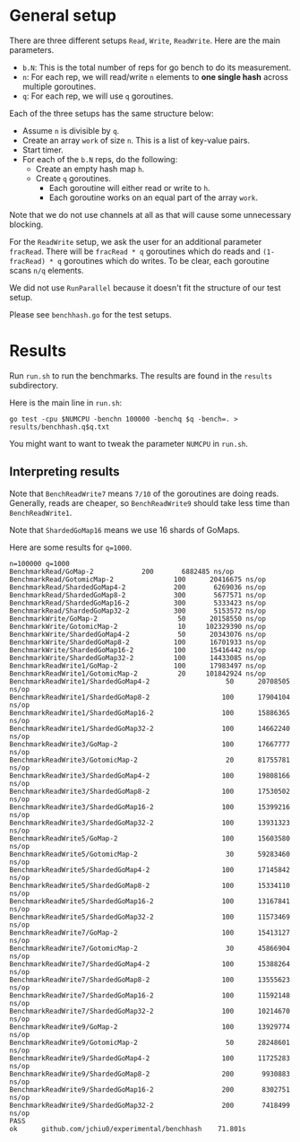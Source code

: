 # General setup
There are three different setups `Read`, `Write`, `ReadWrite`. Here are the main parameters.

* `b.N`: This is the total number of reps for go bench to do its measurement.
* `n`: For each rep, we will read/write `n` elements to **one single hash** across multiple goroutines.
* `q`: For each rep, we will use `q` goroutines.

Each of the three setups has the same structure below:

* Assume `n` is divisible by `q`.
* Create an array `work` of size `n`. This is a list of key-value pairs.
* Start timer.
* For each of the `b.N` reps, do the following:
  * Create an empty hash map `h`.
  * Create `q` goroutines.
	* Each goroutine will either read or write to `h`.
	* Each goroutine works on an equal part of the array `work`.

Note that we do not use channels at all as that will cause some unnecessary blocking.

For the `ReadWrite` setup, we ask the user for an additional parameter `fracRead`. There will be `fracRead * q` goroutines which do reads and `(1-fracRead) * q` goroutines which do writes. To be clear, each goroutine scans `n/q` elements.

We did not use `RunParallel` because it doesn't fit the structure of our test setup.

Please see `benchhash.go` for the test setups.

# Results

Run `run.sh` to run the benchmarks. The results are found in the `results` subdirectory.

Here is the main line in `run.sh`:

```
go test -cpu $NUMCPU -benchn 100000 -benchq $q -bench=. > results/benchhash.q$q.txt
```

You might want to want to tweak the parameter `NUMCPU` in `run.sh`.

## Interpreting results

Note that `BenchReadWrite7` means `7/10` of the goroutines are doing reads. Generally, reads are cheaper, so `BenchReadWrite9` should take less time than `BenchReadWrite1`.

Note that `ShardedGoMap16` means we use 16 shards of GoMaps.

Here are some results for `q=1000`.

```
n=100000 q=1000
BenchmarkRead/GoMap-2   	     200	   6882485 ns/op
BenchmarkRead/GotomicMap-2         	     100	  20416675 ns/op
BenchmarkRead/ShardedGoMap4-2      	     200	   6269036 ns/op
BenchmarkRead/ShardedGoMap8-2      	     300	   5677571 ns/op
BenchmarkRead/ShardedGoMap16-2     	     300	   5333423 ns/op
BenchmarkRead/ShardedGoMap32-2     	     300	   5153572 ns/op
BenchmarkWrite/GoMap-2             	      50	  20158550 ns/op
BenchmarkWrite/GotomicMap-2        	      10	 102329390 ns/op
BenchmarkWrite/ShardedGoMap4-2     	      50	  20343076 ns/op
BenchmarkWrite/ShardedGoMap8-2     	     100	  16701933 ns/op
BenchmarkWrite/ShardedGoMap16-2    	     100	  15416442 ns/op
BenchmarkWrite/ShardedGoMap32-2    	     100	  14433085 ns/op
BenchmarkReadWrite1/GoMap-2        	     100	  17983497 ns/op
BenchmarkReadWrite1/GotomicMap-2   	      20	 101842924 ns/op
BenchmarkReadWrite1/ShardedGoMap4-2         	      50	  20708505 ns/op
BenchmarkReadWrite1/ShardedGoMap8-2         	     100	  17904104 ns/op
BenchmarkReadWrite1/ShardedGoMap16-2        	     100	  15886365 ns/op
BenchmarkReadWrite1/ShardedGoMap32-2        	     100	  14662240 ns/op
BenchmarkReadWrite3/GoMap-2                 	     100	  17667777 ns/op
BenchmarkReadWrite3/GotomicMap-2            	      20	  81755781 ns/op
BenchmarkReadWrite3/ShardedGoMap4-2         	     100	  19808166 ns/op
BenchmarkReadWrite3/ShardedGoMap8-2         	     100	  17530502 ns/op
BenchmarkReadWrite3/ShardedGoMap16-2        	     100	  15399216 ns/op
BenchmarkReadWrite3/ShardedGoMap32-2        	     100	  13931323 ns/op
BenchmarkReadWrite5/GoMap-2                 	     100	  15603580 ns/op
BenchmarkReadWrite5/GotomicMap-2            	      30	  59283460 ns/op
BenchmarkReadWrite5/ShardedGoMap4-2         	     100	  17145842 ns/op
BenchmarkReadWrite5/ShardedGoMap8-2         	     100	  15334110 ns/op
BenchmarkReadWrite5/ShardedGoMap16-2        	     100	  13167841 ns/op
BenchmarkReadWrite5/ShardedGoMap32-2        	     100	  11573469 ns/op
BenchmarkReadWrite7/GoMap-2                 	     100	  15413127 ns/op
BenchmarkReadWrite7/GotomicMap-2            	      30	  45866904 ns/op
BenchmarkReadWrite7/ShardedGoMap4-2         	     100	  15388264 ns/op
BenchmarkReadWrite7/ShardedGoMap8-2         	     100	  13555623 ns/op
BenchmarkReadWrite7/ShardedGoMap16-2        	     100	  11592148 ns/op
BenchmarkReadWrite7/ShardedGoMap32-2        	     100	  10214670 ns/op
BenchmarkReadWrite9/GoMap-2                 	     100	  13929774 ns/op
BenchmarkReadWrite9/GotomicMap-2            	      50	  28248601 ns/op
BenchmarkReadWrite9/ShardedGoMap4-2         	     100	  11725283 ns/op
BenchmarkReadWrite9/ShardedGoMap8-2         	     200	   9930883 ns/op
BenchmarkReadWrite9/ShardedGoMap16-2        	     200	   8302751 ns/op
BenchmarkReadWrite9/ShardedGoMap32-2        	     200	   7418499 ns/op
PASS
ok  	github.com/jchiu0/experimental/benchhash	71.801s
```